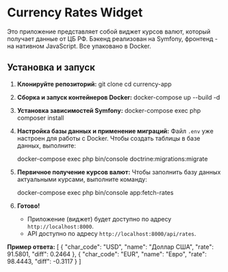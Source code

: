 # Currency Rates Widget

Это приложение представляет собой виджет курсов валют, который получает данные от ЦБ РФ. Бэкенд реализован на Symfony, фронтенд - на нативном JavaScript. Все упаковано в Docker.

## Установка и запуск 

1.  **Клонируйте репозиторий:**
    git clone 
    cd currency-app


2.  **Сборка и запуск контейнеров Docker:** 
    docker-compose up --build -d

3.  **Установка зависимостей Symfony:**
    docker-compose exec php composer install


4.  **Настройка базы данных и применение миграций:**
    Файл `.env` уже настроен для работы с Docker. Чтобы создать таблицы в базе данных, выполните:

    docker-compose exec php bin/console doctrine:migrations:migrate


5.  **Первичное получение курсов валют:**
    Чтобы заполнить базу данных актуальными курсами, выполните команду:

    docker-compose exec php bin/console app:fetch-rates

6.  **Готово!**
    * Приложение (виджет) будет доступно по адресу `http://localhost:8000`.
    * API доступно по адресу `http://localhost:8000/api/rates`.


**Пример ответа:**
[
    {
        "char_code": "USD",
        "name": "Доллар США",
        "rate": 91.5801,
        "diff": 0.2464
    },
    {
        "char_code": "EUR",
        "name": "Евро",
        "rate": 98.4443,
        "diff": -0.3117
    }
]
